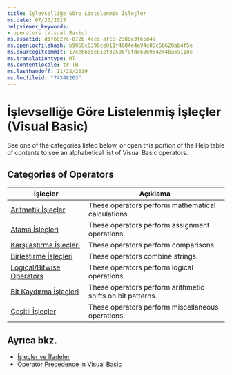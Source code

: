 ```yaml
---
title: İşlevselliğe Göre Listelenmiş İşleçler
ms.date: 07/20/2015
helpviewer_keywords:
- operators [Visual Basic]
ms.assetid: d1fb027c-872b-4ccc-afc8-2380e3f65d4a
ms.openlocfilehash: b9060c6396ce011f4684e4a94c05c6b620ab4f5e
ms.sourcegitcommit: 17ee6605e01ef32506f8fdc686954244ba6911de
ms.translationtype: MT
ms.contentlocale: tr-TR
ms.lasthandoff: 11/22/2019
ms.locfileid: "74348263"
---
```

# <a name="operators-listed-by-functionality-visual-basic"></a>İşlevselliğe Göre Listelenmiş İşleçler (Visual Basic)
See one of the categories listed below, or open this portion of the Help table of contents to see an alphabetical list of Visual Basic operators.  
  
## <a name="categories-of-operators"></a>Categories of Operators  
  
|İşleçler|Açıklama|  
|---------------|-----------------|  
|[Aritmetik İşleçler](../../../visual-basic/language-reference/operators/arithmetic-operators.md)|These operators perform mathematical calculations.|  
|[Atama İşleçleri](../../../visual-basic/language-reference/operators/assignment-operators.md)|These operators perform assignment operations.|  
|[Karşılaştırma İşleçleri](../../../visual-basic/language-reference/operators/comparison-operators.md)|These operators perform comparisons.|  
|[Birleştirme İşleçleri](../../../visual-basic/language-reference/operators/concatenation-operators.md)|These operators combine strings.|  
|[Logical/Bitwise Operators](../../../visual-basic/language-reference/operators/logical-bitwise-operators.md)|These operators perform logical operations.|  
|[Bit Kaydırma İşleçleri](../../../visual-basic/language-reference/operators/bit-shift-operators.md)|These operators perform arithmetic shifts on bit patterns.|  
|[Çeşitli İşleçler](../../../visual-basic/language-reference/operators/miscellaneous-operators.md)|These operators perform miscellaneous operations.|  
  
## <a name="see-also"></a>Ayrıca bkz.

- [İşleçler ve İfadeler](../../../visual-basic/programming-guide/language-features/operators-and-expressions/index.md)
- [Operator Precedence in Visual Basic](../../../visual-basic/language-reference/operators/operator-precedence.md)
